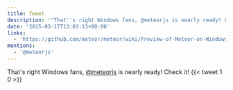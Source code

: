 ```yaml
---
title: Tweet
description: '"That''s right Windows fans, @meteorjs is nearly ready! Check it! "'
date: '2015-03-17T13:03:13+00:00'
links:
  - 'https://github.com/meteor/meteor/wiki/Preview-of-Meteor-on-Windows'
mentions:
  - '@meteorjs'
---
```

That's right Windows fans, [@meteorjs](https://twitter.com/@meteorjs) is nearly ready! Check it! 
      {{< tweet 1 0 >}}
    
